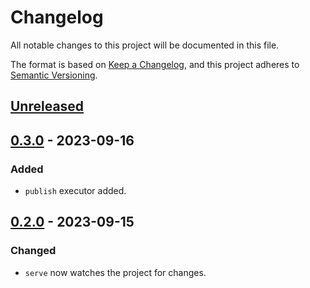 # Changelog

All notable changes to this project will be documented in this file.

The format is based on [Keep a Changelog](https://keepachangelog.com/en/1.0.0/),
and this project adheres to [Semantic Versioning](https://semver.org/spec/v2.0.0.html).

## [Unreleased]

## [0.3.0] - 2023-09-16

### Added

- `publish` executor added.

## [0.2.0] - 2023-09-15

### Changed

- `serve` now watches the project for changes.

[unreleased]: https://github.com/ziacik/nx-tools/compare/azure-func-0.3.0...HEAD
[0.3.0]: https://github.com/ziacik/nx-tools/compare/azure-func-0.3.0...azure-func-0.2.0
[0.2.0]: https://github.com/ziacik/nx-tools/releases/tag/azure-func-0.2.0
